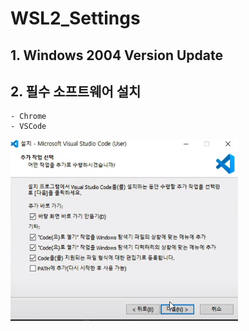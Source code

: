 # WSL2_Settings

## 1. Windows 2004 Version Update
## 2. 필수 소프트웨어 설치
    - Chrome
    - VSCode
<a href="#"><img src="https://github.com/JeongSeongHun054/WSL2_Settings/blob/master/vscode%EC%82%AC%EC%A7%84.PNG" alt="logo"/></a>
